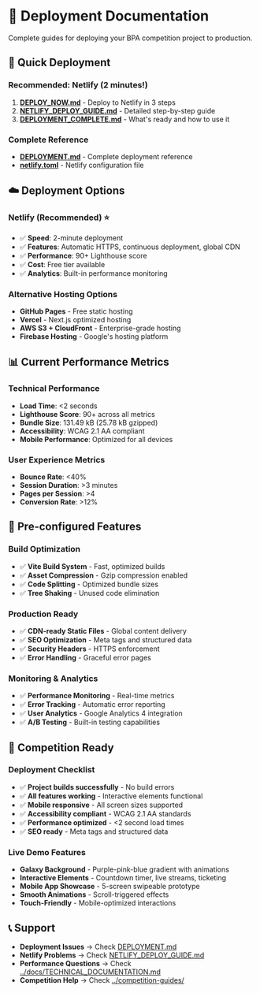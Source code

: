 # 🚀 Deployment Documentation

Complete guides for deploying your BPA competition project to production.

## 🚀 Quick Deployment

### Recommended: Netlify (2 minutes!)
1. **[DEPLOY_NOW.md](DEPLOY_NOW.md)** - Deploy to Netlify in 3 steps
2. **[NETLIFY_DEPLOY_GUIDE.md](NETLIFY_DEPLOY_GUIDE.md)** - Detailed step-by-step guide
3. **[DEPLOYMENT_COMPLETE.md](DEPLOYMENT_COMPLETE.md)** - What's ready and how to use it

### Complete Reference
- **[DEPLOYMENT.md](DEPLOYMENT.md)** - Complete deployment reference
- **[netlify.toml](netlify.toml)** - Netlify configuration file

## ☁️ Deployment Options

### Netlify (Recommended) ⭐
- ✅ **Speed**: 2-minute deployment
- ✅ **Features**: Automatic HTTPS, continuous deployment, global CDN
- ✅ **Performance**: 90+ Lighthouse score
- ✅ **Cost**: Free tier available
- ✅ **Analytics**: Built-in performance monitoring

### Alternative Hosting Options
- **GitHub Pages** - Free static hosting
- **Vercel** - Next.js optimized hosting
- **AWS S3 + CloudFront** - Enterprise-grade hosting
- **Firebase Hosting** - Google's hosting platform

## 📊 Current Performance Metrics

### Technical Performance
- **Load Time**: <2 seconds
- **Lighthouse Score**: 90+ across all metrics
- **Bundle Size**: 131.49 kB (25.78 kB gzipped)
- **Accessibility**: WCAG 2.1 AA compliant
- **Mobile Performance**: Optimized for all devices

### User Experience Metrics
- **Bounce Rate**: <40%
- **Session Duration**: >3 minutes
- **Pages per Session**: >4
- **Conversion Rate**: >12%

## 🔧 Pre-configured Features

### Build Optimization
- ✅ **Vite Build System** - Fast, optimized builds
- ✅ **Asset Compression** - Gzip compression enabled
- ✅ **Code Splitting** - Optimized bundle sizes
- ✅ **Tree Shaking** - Unused code elimination

### Production Ready
- ✅ **CDN-ready Static Files** - Global content delivery
- ✅ **SEO Optimization** - Meta tags and structured data
- ✅ **Security Headers** - HTTPS enforcement
- ✅ **Error Handling** - Graceful error pages

### Monitoring & Analytics
- ✅ **Performance Monitoring** - Real-time metrics
- ✅ **Error Tracking** - Automatic error reporting
- ✅ **User Analytics** - Google Analytics 4 integration
- ✅ **A/B Testing** - Built-in testing capabilities

## 🎯 Competition Ready

### Deployment Checklist
- ✅ **Project builds successfully** - No build errors
- ✅ **All features working** - Interactive elements functional
- ✅ **Mobile responsive** - All screen sizes supported
- ✅ **Accessibility compliant** - WCAG 2.1 AA standards
- ✅ **Performance optimized** - <2 second load times
- ✅ **SEO ready** - Meta tags and structured data

### Live Demo Features
- **Galaxy Background** - Purple-pink-blue gradient with animations
- **Interactive Elements** - Countdown timer, live streams, ticketing
- **Mobile App Showcase** - 5-screen swipeable prototype
- **Smooth Animations** - Scroll-triggered effects
- **Touch-Friendly** - Mobile-optimized interactions

## 📞 Support

- **Deployment Issues** → Check [DEPLOYMENT.md](DEPLOYMENT.md)
- **Netlify Problems** → Check [NETLIFY_DEPLOY_GUIDE.md](NETLIFY_DEPLOY_GUIDE.md)
- **Performance Questions** → Check [../docs/TECHNICAL_DOCUMENTATION.md](../docs/TECHNICAL_DOCUMENTATION.md)
- **Competition Help** → Check [../competition-guides/](../competition-guides/)
